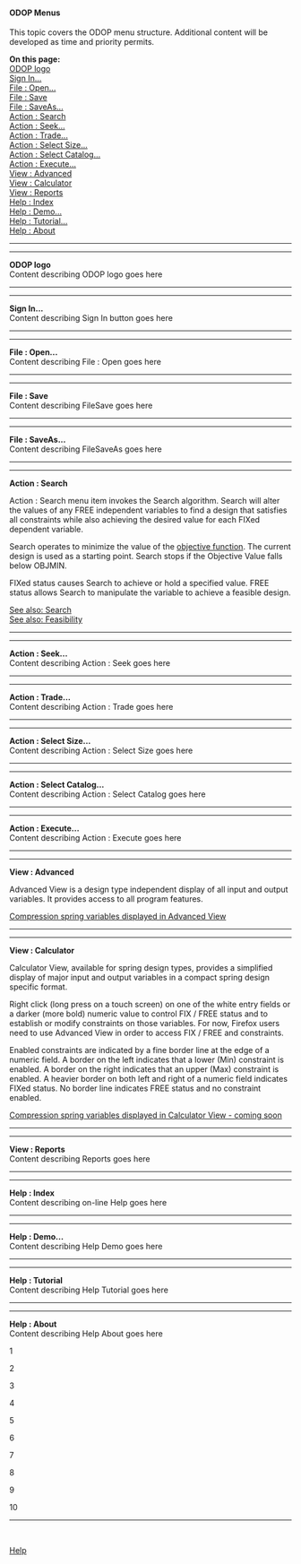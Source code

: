 #### ODOP Menus

This topic covers the ODOP menu structure. 
Additional content will be developed as time and priority permits. 

<!--- When there is real content here, don't forget to include it in the appropriate index.md files.  -->

**On this page:**  
[ODOP logo](menus#ODOPlogo)  
[Sign In...](menus#SignIn)  
[File : Open...](menus#FileOpen)  
[File : Save](menus#FileSave)  
[File : SaveAs...](menus#FileSaveAs)  
[Action : Search](menus#ActionSearch)  
[Action : Seek...](menus#ActionSeek)  
[Action : Trade...](menus#ActionTrade)  
[Action : Select Size...](menus#ActionSelectSize)  
[Action : Select Catalog...](menus#ActionSelectCatalog)  
[Action : Execute...](menus#ActionExecute)  
[View : Advanced](menus#ViewAdvanced)  
[View : Calculator](menus#ViewCalculator)  
[View : Reports](menus#ViewReports)  
[Help : Index](menus#HelpIndex)  
[Help : Demo...](menus#HelpDemo)  
[Help : Tutorial...](menus#HelpTutorial)  
[Help : About](menus#HelpAbout)  

___

<a id="ODOPlogo"></a>  
___

**ODOP logo**  
Content describing ODOP logo goes here  


___

<a id="SignIn"></a>  
___

**Sign In...**  
Content describing Sign In button goes here  


___

<a id="FileOpen"></a>  
___

**File : Open...**  
Content describing File : Open goes here  


___

<a id="FileSave"></a>  
___

**File : Save**  
Content describing FileSave goes here  


___

<a id="FileSaveAs"></a>  
___

**File : SaveAs...**  
Content describing FileSaveAs goes here  


___

<a id="ActionSearch"></a>  
___

**Action : Search**  

Action : Search menu item invokes the Search algorithm. 
Search will alter the values of any FREE independent variables to find a design that satisfies all constraints 
while also achieving the desired value for each FIXed dependent variable. 

Search operates to minimize the value of the [objective function](terminology#obj). 
The current design is used as a starting point. 
Search stops if the Objective Value falls below OBJMIN.  

FIXed status causes Search to achieve or hold a specified value. 
FREE status allows Search to manipulate the variable to achieve a feasible design. 

[See also: Search](search)   
[See also: Feasibility](feasibility)

___

<a id="ActionSeek"></a>  
___

**Action : Seek...**  
Content describing Action : Seek goes here  


___

<a id="ActionTrade"></a>  
___

**Action : Trade...**  
Content describing Action : Trade goes here  



___

<a id="ActionSelectSize"></a>  
___

**Action : Select Size...**  
Content describing Action : Select Size goes here  



___

<a id="ActionSelectCatalog"></a>  
___

**Action : Select Catalog...**  
Content describing Action : Select Catalog goes here  



___

<a id="ActionExecute"></a>  
___

**Action : Execute...**  
Content describing Action : Execute goes here  



___

<a id="ViewAdvanced"></a>  
___

**View : Advanced**  
 
Advanced View is a design type independent display of all input and output variables.
It provides access to all program features.

[Compression spring variables displayed in Advanced View](https://www.springdesignsoftware.org/odop/docs/Help/png/ScrCap_CompressionNoted.png)


___

<a id="ViewCalculator"></a>  
___

**View : Calculator**  

Calculator View, available for spring design types, 
provides a simplified display of major input and output variables in a compact spring design specific format. 
 
Right click (long press on a touch screen) on one of the white entry fields or a darker (more bold) 
numeric value to control FIX / FREE status and to establish or modify constraints on those variables. 
For now, Firefox users need to use Advanced View in order to access FIX / FREE and constraints. 

Enabled constraints are indicated by a fine border line at the edge of a numeric field.
A border on the left indicates that a lower (Min) constraint is enabled.
A border on the right indicates that an upper (Max) constraint is enabled.
A heavier border on both left and right of a numeric field indicates FIXed status.
No border line indicates FREE status and no constraint enabled.


[Compression spring variables displayed in Calculator View - coming soon]()


___

<a id="ViewReports"></a>  
___

**View : Reports**  
Content describing Reports goes here  



___

<a id="HelpIndex"></a>  
___

**Help : Index**  
Content describing on-line Help goes here  



___

<a id="HelpDemo"></a>  
___

**Help : Demo...**  
Content describing Help Demo goes here  



___

<a id="HelpTutorial"></a>  
___

**Help : Tutorial**  
Content describing Help Tutorial goes here  



___

<a id="HelpAbout"></a>  
___

**Help : About**  
Content describing Help About goes here  

1  

2  

3  

4  

5  

6  

7  

8  

9  

10  

___

&nbsp;
 
[Help](./)

